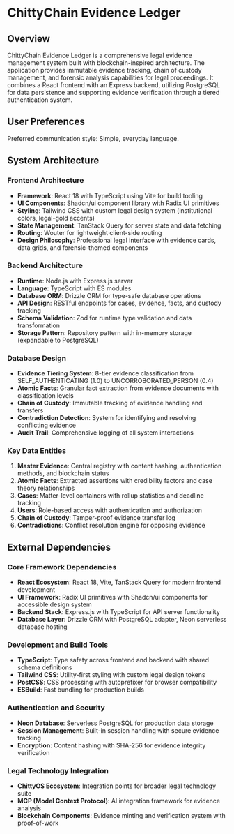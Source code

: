 # ChittyChain Evidence Ledger

## Overview

ChittyChain Evidence Ledger is a comprehensive legal evidence management system built with blockchain-inspired architecture. The application provides immutable evidence tracking, chain of custody management, and forensic analysis capabilities for legal proceedings. It combines a React frontend with an Express backend, utilizing PostgreSQL for data persistence and supporting evidence verification through a tiered authentication system.

## User Preferences

Preferred communication style: Simple, everyday language.

## System Architecture

### Frontend Architecture
- **Framework**: React 18 with TypeScript using Vite for build tooling
- **UI Components**: Shadcn/ui component library with Radix UI primitives
- **Styling**: Tailwind CSS with custom legal design system (institutional colors, legal-gold accents)
- **State Management**: TanStack Query for server state and data fetching
- **Routing**: Wouter for lightweight client-side routing
- **Design Philosophy**: Professional legal interface with evidence cards, data grids, and forensic-themed components

### Backend Architecture
- **Runtime**: Node.js with Express.js server
- **Language**: TypeScript with ES modules
- **Database ORM**: Drizzle ORM for type-safe database operations
- **API Design**: RESTful endpoints for cases, evidence, facts, and custody tracking
- **Schema Validation**: Zod for runtime type validation and data transformation
- **Storage Pattern**: Repository pattern with in-memory storage (expandable to PostgreSQL)

### Database Design
- **Evidence Tiering System**: 8-tier evidence classification from SELF_AUTHENTICATING (1.0) to UNCORROBORATED_PERSON (0.4)
- **Atomic Facts**: Granular fact extraction from evidence documents with classification levels
- **Chain of Custody**: Immutable tracking of evidence handling and transfers
- **Contradiction Detection**: System for identifying and resolving conflicting evidence
- **Audit Trail**: Comprehensive logging of all system interactions

### Key Data Entities
1. **Master Evidence**: Central registry with content hashing, authentication methods, and blockchain status
2. **Atomic Facts**: Extracted assertions with credibility factors and case theory relationships  
3. **Cases**: Matter-level containers with rollup statistics and deadline tracking
4. **Users**: Role-based access with authentication and authorization
5. **Chain of Custody**: Tamper-proof evidence transfer log
6. **Contradictions**: Conflict resolution engine for opposing evidence

## External Dependencies

### Core Framework Dependencies
- **React Ecosystem**: React 18, Vite, TanStack Query for modern frontend development
- **UI Framework**: Radix UI primitives with Shadcn/ui components for accessible design system
- **Backend Stack**: Express.js with TypeScript for API server functionality
- **Database Layer**: Drizzle ORM with PostgreSQL adapter, Neon serverless database hosting

### Development and Build Tools
- **TypeScript**: Type safety across frontend and backend with shared schema definitions
- **Tailwind CSS**: Utility-first styling with custom legal design tokens
- **PostCSS**: CSS processing with autoprefixer for browser compatibility
- **ESBuild**: Fast bundling for production builds

### Authentication and Security
- **Neon Database**: Serverless PostgreSQL for production data storage
- **Session Management**: Built-in session handling with secure evidence tracking
- **Encryption**: Content hashing with SHA-256 for evidence integrity verification

### Legal Technology Integration
- **ChittyOS Ecosystem**: Integration points for broader legal technology suite
- **MCP (Model Context Protocol)**: AI integration framework for evidence analysis
- **Blockchain Components**: Evidence minting and verification system with proof-of-work